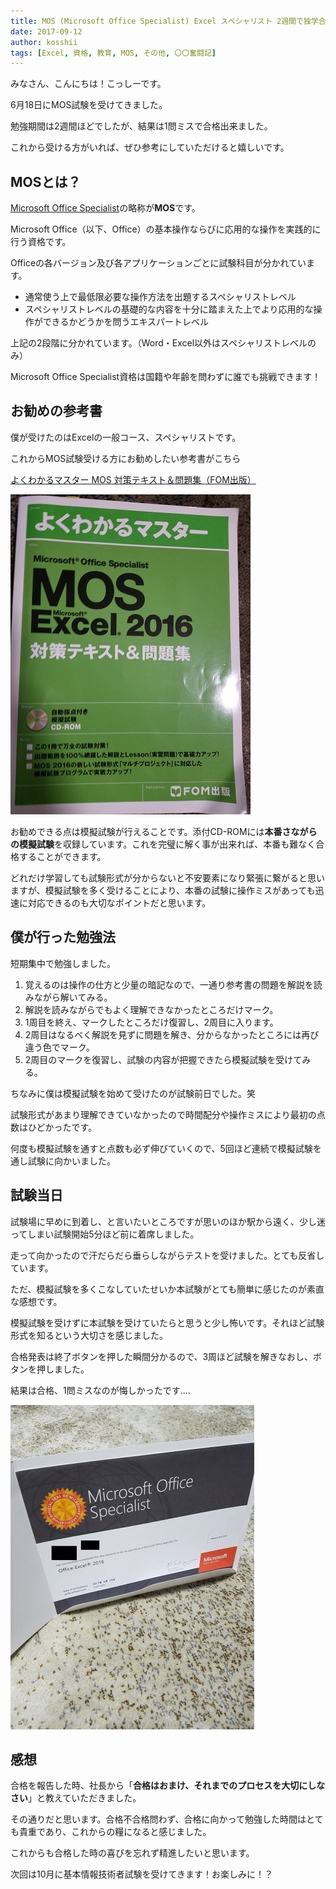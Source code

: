 ```yaml
---
title: MOS (Microsoft Office Specialist) Excel スペシャリスト 2週間で独学合格日記
date: 2017-09-12
author: kosshii
tags: [Excel, 資格, 教育, MOS, その他, 〇〇奮闘記]
---
```


みなさん、こんにちは！こっしーです。

6月18日にMOS試験を受けてきました。

勉強期間は2週間ほどでしたが、結果は1問ミスで合格出来ました。

これから受ける方がいれば、ぜひ参考にしていただけると嬉しいです。

## MOSとは？

[Microsoft Office Specialist](http://mos.odyssey-com.co.jp/index.htm)の略称が**MOS**です。

Microsoft Office（以下、Office）の基本操作ならびに応用的な操作を実践的に行う資格です。

Officeの各バージョン及び各アプリケーションごとに試験科目が分かれています。

* 通常使う上で最低限必要な操作方法を出題するスペシャリストレベル
* スペシャリストレベルの基礎的な内容を十分に踏まえた上でより応用的な操作ができるかどうかを問うエキスパートレベル

上記の2段階に分かれています。（Word・Excel以外はスペシャリストレベルのみ）

Microsoft Office Specialist資格は国籍や年齢を問わずに誰でも挑戦できます！

## お勧めの参考書

僕が受けたのはExcelの一般コース、スペシャリストです。

これからMOS試験受ける方にお勧めしたい参考書がこちら

[よくわかるマスター MOS 対策テキスト＆問題集（FOM出版）](http://www.fom.fujitsu.com/goods/officespecialist/fpt1617.html)

<a href="images/mos-excel-specialist-1.jpg"><img src="images/mos-excel-specialist-1.jpg" alt="" width="384" height="512" class="alignnone size-full wp-image-5171" /></a>

お勧めできる点は模擬試験が行えることです。添付CD-ROMには**本番さながらの模擬試験**を収録しています。これを完璧に解く事が出来れば、本番も難なく合格することができます。

どれだけ学習しても試験形式が分からないと不安要素になり緊張に繋がると思いますが、模擬試験を多く受けることにより、本番の試験に操作ミスがあっても迅速に対応できるのも大切なポイントだと思います。

## 僕が行った勉強法

短期集中で勉強しました。

1. 覚えるのは操作の仕方と少量の暗記なので、一通り参考書の問題を解説を読みながら解いてみる。
2. 解説を読みながらでもよく理解できなかったところだけマーク。
3. 1周目を終え、マークしたところだけ復習し、2周目に入ります。
4. 2周目はなるべく解説を見ずに問題を解き、分からなかったところには再び違う色でマーク。
5. 2周目のマークを復習し、試験の内容が把握できたら模擬試験を受けてみる。

ちなみに僕は模擬試験を始めて受けたのが試験前日でした。笑

試験形式があまり理解できていなかったので時間配分や操作ミスにより最初の点数はひどかったです。

何度も模擬試験を通すと点数も必ず伸びていくので、5回ほど連続で模擬試験を通し試験に向かいました。

## 試験当日

試験場に早めに到着し、と言いたいところですが思いのほか駅から遠く、少し迷ってしまい試験開始5分ほど前に着席しました。

走って向かったので汗だらだら垂らしながらテストを受けました。とても反省しています。

ただ、模擬試験を多くこなしていたせいか本試験がとても簡単に感じたのが素直な感想です。

模擬試験を受けずに本試験を受けていたらと思うと少し怖いです。それほど試験形式を知るという大切さを感じました。

合格発表は終了ボタンを押した瞬間分かるので、3周ほど試験を解きなおし、ボタンを押しました。

結果は合格、1問ミスなのが悔しかったです....

<a href="images/mos-excel-specialist-2.jpg"><img src="images/mos-excel-specialist-2.jpg" alt="" width="390" height="519" class="alignnone size-full wp-image-5172" /></a>

## 感想

合格を報告した時、社長から「**合格はおまけ、それまでのプロセスを大切にしなさい**」と教えていただきました。

その通りだと思います。合格不合格問わず、合格に向かって勉強した時間はとても貴重であり、これからの糧になると感じました。

これからも合格した時の喜びを忘れず精進したいと思います。

次回は10月に基本情報技術者試験を受けてきます！お楽しみに！？